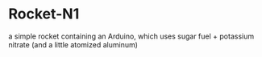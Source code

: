 # Rocket-N1
a simple rocket containing an Arduino, which uses sugar fuel + potassium nitrate (and a little atomized aluminum)
